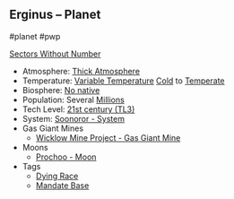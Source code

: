 ## Erginus &ndash; Planet

#planet #pwp

[Sectors Without Number](https://sectorswithoutnumber.com/sector/bfDcBzTtgpeyLUfwzjio/planet/AhUct0EssZakemRUyBsv)

- Atmosphere: [Thick Atmosphere](STARS%20WITHOUT%20NUMBER,%20FREE%20EDITION%20-%20obsidian.md#^atmosphere-thick)
- Temperature: [Variable Temperature](STARS%20WITHOUT%20NUMBER,%20FREE%20EDITION%20-%20obsidian.md#^climate-variable) [Cold](STARS%20WITHOUT%20NUMBER,%20FREE%20EDITION%20-%20obsidian.md#^climate-cold) to [Temperate](STARS%20WITHOUT%20NUMBER,%20FREE%20EDITION%20-%20obsidian.md#^climate-temperate)
- Biosphere: [No native](STARS%20WITHOUT%20NUMBER,%20FREE%20EDITION%20-%20obsidian.md#^biosphere-no-native)
- Population: Several [Millions](STARS%20WITHOUT%20NUMBER,%20FREE%20EDITION%20-%20obsidian.md#^population-size-millions)
- Tech Level: [21st century (TL3)](STARS%20WITHOUT%20NUMBER,%20FREE%20EDITION%20-%20obsidian.md#^planetary-tech-level-3)
- System: [Soonoror - System](Soonoror%20-%20System.md)
- Gas Giant Mines
   - [Wicklow Mine Project - Gas Giant Mine](Wicklow%20Mine%20Project%20-%20Gas%20Giant%20Mine.md)
- Moons
   - [Prochoo - Moon](Prochoo%20-%20Moon.md)
- Tags
   - [Dying Race](STARS%20WITHOUT%20NUMBER,%20FREE%20EDITION%20-%20obsidian.md#Dying%20Race)
   - [Mandate Base](STARS%20WITHOUT%20NUMBER,%20FREE%20EDITION%20-%20obsidian.md#Mandate%20Base)

